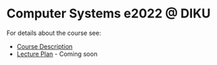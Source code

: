 # Computer Systems e2022 @ DIKU

For details about the course see:
  * [Course Description](coursedescription.md)
  * [Lecture Plan](lectureplan.md) - Coming soon
